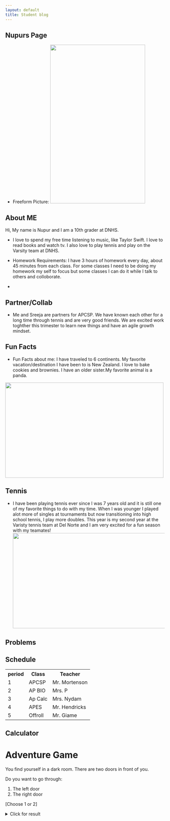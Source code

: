 ```yaml
---
layout: default
title: Student blog
---
```



## Nupurs Page 

- Freeform Picture: 
<img src="https://github.com/nighthawkcoders/student/assets/128272483/e7aed228-6b0e-4efd-bc62-c246a98a8ae8"
width="300"
height="500"
/>

## About ME
Hi, My name is Nupur and I am a 10th grader at DNHS.

-  I love to spend my free time listening to music, like Taylor Swift. I love to read books and watch tv. I also love to play tennis and play on the Varsity team at DNHS.

- Homework Requirements: I have 3 hours of homework every day, about 45 minutes from each class. For some classes I need to be doing my homework my self to focus but some classes I can do it while I talk to others and colloborate. 
- 
## Partner/Collab
- Me and Sreeja are partners for APCSP. We have known each other for a long time through tennis and are very good friends. We are excited work toghther this trimester to learn new things and have an agile growth mindset.

## Fun Facts
 - Fun Facts about me: I have traveled to 6 continents. My favorite vacation/destination I have been to is New Zealand. I love to bake cookies and brownies. I have an older sister.My favorite animal is a panda.
 
 <img src="https://github.com/nighthawkcoders/student/assets/128272483/55ecbe78-ea81-47fc-b658-ecb4180229e5"
 width="500" height="300"
 />


## Tennis
- I have been playing tennis ever since I was 7 years old and it is still one of my favorite things to do with my time. When I was younger I played alot more of singles at tournaments but now transitioning into high school tennis, I play more doubles. This year is my second year at the Varisty tennis team at Del Norte and I am very excited for a fun season with my teamates!
<img src="https://github.com/nighthawkcoders/student/assets/128272483/fa738dec-c102-48ee-aacb-98b41408d4cc"
 width="500" height="300"
 />

## Problems




## Schedule
<html>
<table>
  <tr>
    <th>period</th>
    <th>Class</th>
    <th>Teacher</th>
  </tr>
  <tr>
    <td>1</td>
    <td>APCSP</td>
    <td>Mr. Mortenson</td>
  </tr>
  <tr>
    <td>2</td>
    <td>AP BIO</td>
    <td>Mrs. P</td>
  </tr>
  <tr>
    <td>3</td>
    <td>Ap Calc</td>
    <td>Mrs. Nydam</td>
  </tr>
  <tr>
    <td>4</td>
    <td>APES</td>
    <td>Mr. Hendricks</td>
  </tr>
  <tr>
    <td>5</td>
    <td>Offroll</td>
    <td>Mr. Giame</td>
  </tr>
</table>
<html>

## Calculator
# Adventure Game

You find yourself in a dark room. There are two doors in front of you.

Do you want to go through:

1. The left door
2. The right door

[Choose 1 or 2]

<details>
<summary>Click for result</summary>

## Result

You chose the {{choice}} door.

<details>
<summary>Click to continue</summary>

You open the door and find a treasure chest. Congratulations!

</details>

</details>


